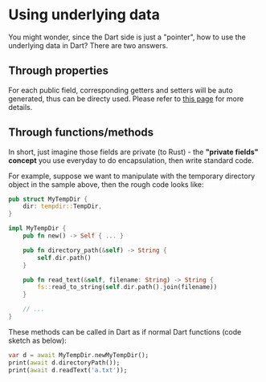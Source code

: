 # Using underlying data

You might wonder, since the Dart side is just a "pointer",
how to use the underlying data in Dart?
There are two answers.

## Through properties

For each public field, corresponding getters and setters will be auto generated, thus can be directy used.
Please refer to [this page](properties) for more details.

## Through functions/methods

In short,
just imagine those fields are private (to Rust) - the **"private fields" concept** you use everyday
to do encapsulation,
then write standard code.

For example, suppose we want to manipulate with the temporary directory object in the sample above,
then the rough code looks like:

```rust
pub struct MyTempDir {
    dir: tempdir::TempDir,
}

impl MyTempDir {
    pub fn new() -> Self { ... }

    pub fn directory_path(&self) -> String {
        self.dir.path()
    }

    pub fn read_text(&self, filename: String) -> String {
        fs::read_to_string(self.dir.path().join(filename))
    }

    // ...
}
```

These methods can be called in Dart as if normal Dart functions (code sketch as below):

```dart
var d = await MyTempDir.newMyTempDir();
print(await d.directoryPath());
print(await d.readText('a.txt'));
```
